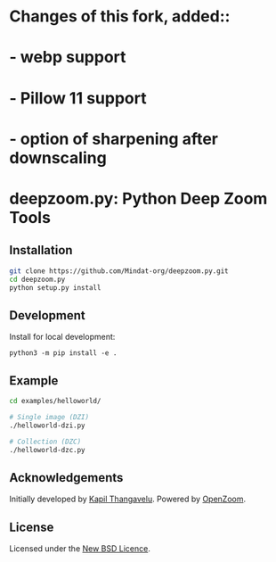 # Changes of this fork, added::
# - webp support
# - Pillow 11 support
# - option of sharpening after downscaling


# deepzoom.py: Python Deep Zoom Tools

## Installation

```bash
git clone https://github.com/Mindat-org/deepzoom.py.git
cd deepzoom.py
python setup.py install
```

## Development

Install for local development:

```
python3 -m pip install -e .
```

## Example

```bash
cd examples/helloworld/

# Single image (DZI)
./helloworld-dzi.py

# Collection (DZC)
./helloworld-dzc.py
```

## Acknowledgements

Initially developed by [Kapil Thangavelu](mailto:kapil.foss@gmail.com).
Powered by [OpenZoom][].

## License

Licensed under the [New BSD Licence][bsd].

[bsd]: http://www.opensource.org/licenses/bsd-license.php
[openzoom]: http://openzoom.org
[pil]: http://www.pythonware.com/products/pil
[pillow]: https://pillow.readthedocs.io/en/stable/installation.html#basic-installation
